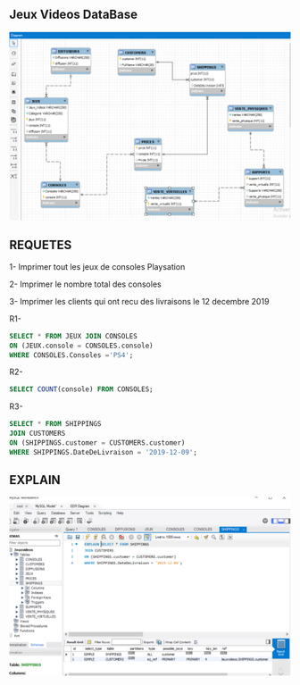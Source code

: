 ## Jeux Videos DataBase

![image](jeux1.png)


## REQUETES

1- Imprimer tout les jeux de consoles Playsation

2- Imprimer le nombre total des consoles 

3- Imprimer les clients qui ont recu des livraisons le 12 decembre 2019 

R1- 
```sql
SELECT * FROM JEUX JOIN CONSOLES
ON (JEUX.console = CONSOLES.console)
WHERE CONSOLES.Consoles ='PS4';
```
R2-
```sql
SELECT COUNT(console) FROM CONSOLES;
```

R3-
```sql
SELECT * FROM SHIPPINGS 
JOIN CUSTOMERS 
ON (SHIPPINGS.customer = CUSTOMERS.customer)
WHERE SHIPPINGS.DateDeLivraison = '2019-12-09';
```

## EXPLAIN 

![image](jeux2.PNG)
